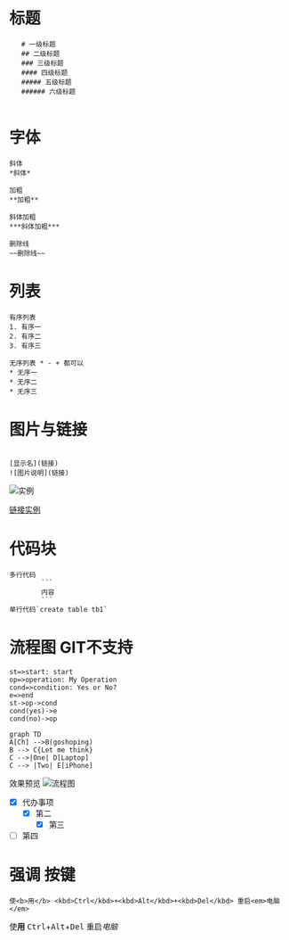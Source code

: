 # 标题

```
   # 一级标题
   ## 二级标题
   ### 三级标题
   #### 四级标题
   ##### 五级标题
   ###### 六级标题
   
```

# 字体

``` 
斜体
*斜体*

加粗
**加粗**

斜体加粗
***斜体加粗***

删除线
~~删除线~~
```

# 列表

``` 
有序列表
1. 有序一
2. 有序二
3. 有序三

无序列表 * - + 都可以
* 无序一  
* 无序二  
* 无序三  
```
# 图片与链接
```

[显示名](链接)
![图片说明](链接)

```
![实例](https://ss0.baidu.com/6ONWsjip0QIZ8tyhnq/it/u=1466839554,3978684367&fm=173&s=05307432110F754F4C5990CE0000C0B2&w=553&h=748&img.JPEG)

[链接实例](www.baidu.com)
# 代码块 
```
多行代码
        ```
        内容
        ```
单行代码`create table tb1`
```
# 流程图 GIT不支持

```flow
st=>start: start
op=>operation: My Operation
cond=>condition: Yes or No?
e=>end
st->op->cond
cond(yes)->e
cond(no)->op
```

``` mermaid
graph TD
A[Ch] -->B(goshoping)
B --> C{Let me think}
C -->|One| D[Laptop]
C --> |Two| E[iPhone]
```

效果预览 
![流程图](https://upload-images.jianshu.io/upload_images/6860761-9d9524ba31047696.png?imageMogr2/auto-orient/strip|imageView2/2/format/webp)

- [x] 代办事项
  - [x] 第二
    - [X] 第三
- [ ] 第四

# 强调 按键
```
使<b>用</b> <kbd>Ctrl</kbd>+<kbd>Alt</kbd>+<kbd>Del</kbd> 重启<em>电脑</em>
```
使<b>用</b> <kbd>Ctrl</kbd>+<kbd>Alt</kbd>+<kbd>Del</kbd> 重启<em>电脑</em>
